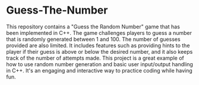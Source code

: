 # Guess-The-Number
This repository contains a "Guess the Random Number" game that has been implemented in C++.
The game challenges players to guess a number that is randomly generated between 1 and 100. The number of guesses provided are also limited. It includes features such as providing hints to the player if their guess is above or below the desired number, and it also keeps track of the number of attempts made. 
This project is a great example of how to use random number generation and basic user input/output handling in C++. It's an engaging and interactive way to practice coding while having fun.

